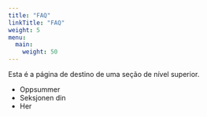 ```yaml
---
title: "FAQ"
linkTitle: "FAQ"
weight: 5
menu:
  main:
    weight: 50
---
```


Esta é a página de destino de uma seção de nível superior.

* Oppsummer
* Seksjonen din
* Her
